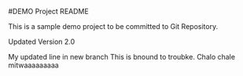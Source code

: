 #DEMO Project README

This is a sample demo project to be committed to Git Repository.

Updated Version 2.0

My updated line in new branch
This is bnound to troubke.
Chalo chale mitwaaaaaaaaa